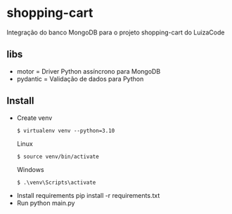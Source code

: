 # shopping-cart
Integração do banco MongoDB para o projeto shopping-cart do LuizaCode

## libs
* motor = Driver Python assíncrono para MongoDB
* pydantic = Validação de dados para Python 

## Install
* Create venv
    ```
    $ virtualenv venv --python=3.10
    ```
    Linux
    ```
    $ source venv/bin/activate
   ```
   Windows
    ```
    $ .\venv\Scripts\activate
   ```
* Install requirements
    pip install -r requirements.txt
* Run
  python main.py
  

